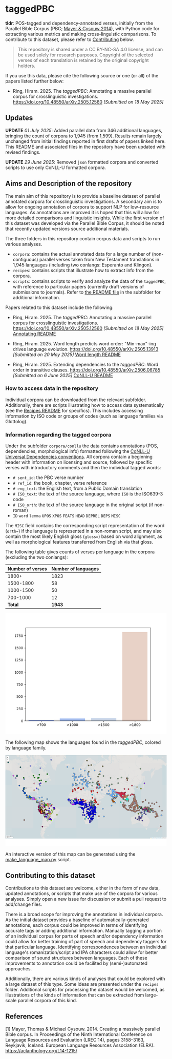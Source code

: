 # taggedPBC

**tldr**: POS-tagged and dependency-annotated verses, initially from the Parallel Bible Corpus (PBC; [Mayer & Cysouw 2014](#1)), with Python code for extracting various metrics and making cross-linguistic comparisons. To contribute to this dataset, please refer to [Contributing](#contributing-to-this-dataset) below.

> This repository is shared under a CC BY-NC-SA 4.0 license, and can be used solely for research purposes. Copyright of the selected verses of each translation is retained by the original copyright holders.

If you use this data, please cite the following source or one (or all) of the papers listed further below:

- Ring, Hiram. 2025. The *taggedPBC*: Annotating a massive parallel corpus for crosslinguistic investigations. https://doi.org/10.48550/arXiv.2505.12560 *[Submitted on 18 May 2025]*

## Updates

**UPDATE** *01 July 2025*: Added parallel data from 346 additional languages, bringing the count of corpora to 1,945 (from 1,599). Results remain largely unchanged from initial findings reported in first drafts of papers linked here. This README and associated files in the repository have been updated with revised findings.

**UPDATE** *29 June 2025*: Removed `json` formatted corpora and converted scripts to use only CoNLL-U formatted corpora. 

## Aims and Description of the repository

The main aim of this repository is to provide a baseline dataset of parallel annotated corpora for crosslinguistic investigations. A secondary aim is to allow for ongoing annotation of corpora to support NLP for low-resource languages. As annotations are improved it is hoped that this will allow for more detailed comparisons and linguistic insights. While the first version of this dataset was developed via the Parallel Bible Corpus, it should be noted that recently updated versions source additional materials.

The three folders in this repository contain corpus data and scripts to run various analyses.

- `corpora`: contains the actual annotated data for a large number of (non-contiguous) parallel verses taken from New Testament translations in 1,945 languages (including two conlangs: Esperanto and Klingon).
- `recipes`: contains scripts that illustrate how to extract info from the corpora.
- `scripts`: contains scripts to verify and analyze the data of the `taggedPBC`, with reference to particular papers (currently draft versions of submissions to journals). Refer to [the README file](scripts/README.md) in the subfolder for additional information.

Papers related to this dataset include the following:

- Ring, Hiram. 2025. The *taggedPBC*: Annotating a massive parallel corpus for crosslinguistic investigations. https://doi.org/10.48550/arXiv.2505.12560 *[Submitted on 18 May 2025]* [Annotating README](scripts/annotating_readme.md)

- Ring, Hiram. 2025. Word length predicts word order: "Min-max"-ing drives language evolution. https://doi.org/10.48550/arXiv.2505.13913 *[Submitted on 20 May 2025]* [Word length README](scripts/wordlength_readme.md)

- Ring, Hiram. 2025. Extending dependencies to the *taggedPBC*: Word order in transitive clauses. https://doi.org/10.48550/arXiv.2506.06785 *[Submitted on 6 June 2025]* [CoNLL-U README](scripts/conllu_readme.md)


### How to access data in the repository

Individual corpora can be downloaded from the relevant subfolder. Additionally, there are scripts illustrating how to access data systematically (see the [Recipes README](recipes/README.md) for specifics). This includes accessing information by ISO code or groups of codes (such as language families via Glottolog).

### Information regarding the tagged corpora

Under the subfolder `corpora/conllu` the data contains annotations (POS, dependencies, morphological info) formatted following the [CoNLL-U Universal Dependencies conventions](https://universaldependencies.org/format.html). All corpora contain a beginning header with information on licensing and source, followed by specific verses with introductory comments and then the individual tagged words:

- `# sent_id`: the PBC verse number
- `# ref_id`: the book, chapter, verse reference
- `# eng_text`: the English text, from a Public Domain translation
- `# ISO_text`: the text of the source language, where `ISO` is the ISO639-3 code
- `# ISO_orth`: the text of the source language in the original script (if non-roman)
- `ID`	`word`	`lemma`	`UPOS`	`XPOS` `FEATS`	`HEAD`	`DEPREL`	`DEPS`	`MISC`

 The `MISC` field contains the corresponding script representation of the word (`orth=`) if the language is represented in a non-roman script, and may also contain the most likely English gloss (`gloss=`) based on word alignment, as well as morphological features transferred from English via that gloss.


The following table gives counts of verses per language in the corpora (excluding the two conlangs):

|Number of verses|Number of languages|
|--|--|
|1800+|1823|
|1500-1800|58|
|1000-1500|50|
|700-1000|12|
|**Total**|**1943**|

![Verse counts in corpora](scripts/data/output/plots_distr/hist-Verse_counts.png)

The following map shows the languages found in the *taggedPBC*, colored by language family.

![Languages in the taggedPBC](recipes/map.png)

An interactive version of this map can be generated using the [make_language_map.py](recipes/make_language_map.py) script.

## Contributing to this dataset <a name="contributing-to-this-dataset"></a>

Contributions to this dataset are welcome, either in the form of new data, updated annotations, or scripts that make use of the corpora for various analyses. Simply open a new issue for discussion or submit a pull request to add/change files.

There is a broad scope for improving the annotations in individual corpora. As the initial dataset provides a baseline of automatically-generated annotations, each corpus could be improved in terms of identifying accurate tags or adding additional information. Manually tagging a portion of an individual corpus for parts of speech and/or dependency information could allow for better training of part of speech and dependency taggers for that particular language. Identifying correspondences between an individual language's romanization/script and IPA characters could allow for better comparison of sound structures between languages. Each of these improvements to annotation could be facilited by (semi-)automated approaches.

Additionally, there are various kinds of analyses that could be explored with a large dataset of this type. Some ideas are presented under the `recipes` folder. Additional scripts for processing the dataset would be welcomed, as illustrations of the kinds of information that can be extracted from large-scale parallel corpora of this kind.

## References <a name="references"></a>

<a id="1">[1]</a>
Mayer, Thomas & Michael Cysouw. 2014. Creating a massively parallel Bible corpus. In Proceedings of the Ninth International Conference on Language Resources and Evaluation (LREC'14), pages 3158–3163, Reykjavik, Iceland. European Language Resources Association (ELRA). https://aclanthology.org/L14-1215/  
